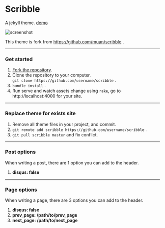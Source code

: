 Scribble
========

A jekyll theme. [demo](http://chloerei.com/scribble/2013/05/06/placeholder-post/)
<br />

![screenshot](http://scribble.muan.co/images/screenshot.png)

This theme is fork from https://github.com/muan/scribble .

---

### Get started

1. [Fork the repository](https://github.com/chloerei/scribble/fork).
2. Clone the repository to your computer.<br /> `git clone https://github.com/username/scribble` .
3. `bundle install` .
4. Run serve and watch assets change using `rake`, go to http://localhost:4000 for your site.

---

### Replace theme for exists site

1. Remove all theme files in your project, and commit.
2. `git remote add scribble https://github.com/username/scribble` .
3. `git pull scribble master` and fix conflict.

---

### Post options

When writing a post, there are 1 option you can add to the header.

1. **disqus: false**<br />

---

### Page options

When writing a page, there are 3 options you can add to the header.

1. **disqus: false**<br />
2. **prev_page: /path/to/prev_page**
3. **next_page: /path/to/next_page**
